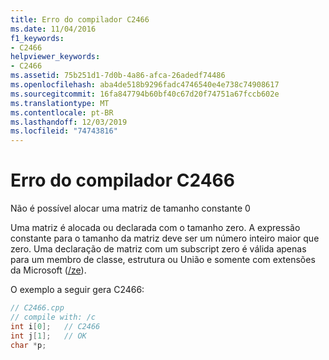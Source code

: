 ```yaml
---
title: Erro do compilador C2466
ms.date: 11/04/2016
f1_keywords:
- C2466
helpviewer_keywords:
- C2466
ms.assetid: 75b251d1-7d0b-4a86-afca-26adedf74486
ms.openlocfilehash: aba4de518b9296fadc4746540e4e738c74908617
ms.sourcegitcommit: 16fa847794b60bf40c67d20f74751a67fccb602e
ms.translationtype: MT
ms.contentlocale: pt-BR
ms.lasthandoff: 12/03/2019
ms.locfileid: "74743816"
---
```

# <a name="compiler-error-c2466"></a>Erro do compilador C2466

Não é possível alocar uma matriz de tamanho constante 0

Uma matriz é alocada ou declarada com o tamanho zero. A expressão constante para o tamanho da matriz deve ser um número inteiro maior que zero. Uma declaração de matriz com um subscript zero é válida apenas para um membro de classe, estrutura ou União e somente com extensões da Microsoft ([/ze](../../build/reference/za-ze-disable-language-extensions.md)).

O exemplo a seguir gera C2466:

```cpp
// C2466.cpp
// compile with: /c
int i[0];   // C2466
int j[1];   // OK
char *p;
```
